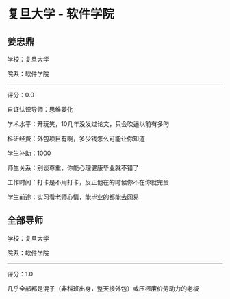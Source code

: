# 复旦大学 - 软件学院

## 姜忠鼎

学校：复旦大学

院系：软件学院

* * *

评分：0.0

自证认识导师：思维姜化

学术水平：开玩笑，10几年没发过论文，只会吹逼以前有多叼

科研经费：外包项目有啊，多少钱怎么可能让你知道

学生补助：1000

师生关系：别谈尊重，你能心理健康毕业就不错了

工作时间：打卡是不用打卡，反正他在的时候你不在你就完蛋

学生前途：实习看老师心情，能毕业的都能去网易

## 全部导师

学校：复旦大学

院系：软件学院

* * *

评分：1.0

几乎全部都是混子（非科班出身，整天接外包）或压榨廉价劳动力的老板